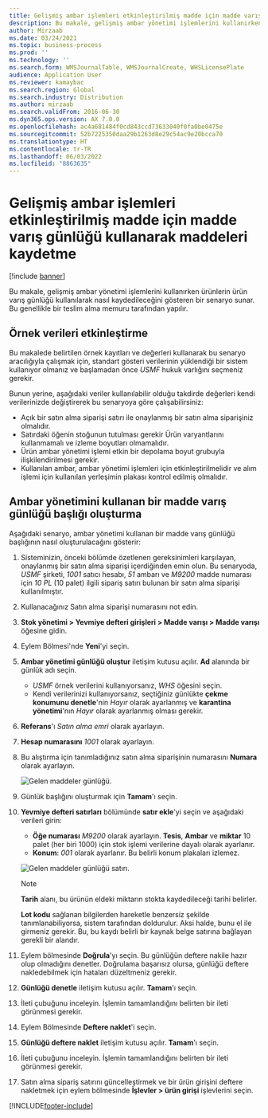 ```yaml
---
title: Gelişmiş ambar işlemleri etkinleştirilmiş madde için madde varış günlüğü kullanarak maddeleri kaydetme
description: Bu makale, gelişmiş ambar yönetimi işlemlerini kullanırken ürünlerin ürün varış günlüğü kullanılarak nasıl kaydedileceğini gösteren bir senaryo sunar.
author: Mirzaab
ms.date: 03/24/2021
ms.topic: business-process
ms.prod: ''
ms.technology: ''
ms.search.form: WMSJournalTable, WMSJournalCreate, WHSLicensePlate
audience: Application User
ms.reviewer: kamaybac
ms.search.region: Global
ms.search.industry: Distribution
ms.author: mirzaab
ms.search.validFrom: 2016-06-30
ms.dyn365.ops.version: AX 7.0.0
ms.openlocfilehash: ac4a681484f0cd843ccd73633040f0fa0be0475e
ms.sourcegitcommit: 52b7225350daa29b1263d8e29c54ac9e20bcca70
ms.translationtype: HT
ms.contentlocale: tr-TR
ms.lasthandoff: 06/03/2022
ms.locfileid: "8863635"
---
```

# <a name="register-items-for-an-advanced-warehousing-enabled-item-using-an-item-arrival-journal"></a>Gelişmiş ambar işlemleri etkinleştirilmiş madde için madde varış günlüğü kullanarak maddeleri kaydetme

[!include [banner](../../includes/banner.md)]

Bu makale, gelişmiş ambar yönetimi işlemlerini kullanırken ürünlerin ürün varış günlüğü kullanılarak nasıl kaydedileceğini gösteren bir senaryo sunar. Bu genellikle bir teslim alma memuru tarafından yapılır.

## <a name="enable-sample-data"></a>Örnek verileri etkinleştirme

Bu makalede belirtilen örnek kayıtları ve değerleri kullanarak bu senaryo aracılığıyla çalışmak için, standart gösteri verilerinin yüklendiği bir sistem kullanıyor olmanız ve başlamadan önce *USMF* hukuk varlığını seçmeniz gerekir.

Bunun yerine, aşağıdaki veriler kullanılabilir olduğu takdirde değerleri kendi verilerinizde değiştirerek bu senaryoya göre çalışabilirsiniz:

- Açık bir satın alma siparişi satırı ile onaylanmış bir satın alma siparişiniz olmalıdır.
- Satırdaki öğenin stoğunun tutulması gerekir Ürün varyantlarını kullanmamalı ve izleme boyutları olmamalıdır.
- Ürün ambar yönetimi işlemi etkin bir depolama boyut grubuyla ilişkilendirilmesi gerekir.
- Kullanılan ambar, ambar yönetimi işlemleri için etkinleştirilmelidir ve alım işlemi için kullanılan yerleşimin plakası kontrol edilmiş olmalıdır.

## <a name="create-an-item-arrival-journal-header-that-uses-warehouse-management"></a>Ambar yönetimini kullanan bir madde varış günlüğü başlığı oluşturma

Aşağıdaki senaryo, ambar yönetimi kullanan bir madde varış günlüğü başlığının nasıl oluşturulacağını gösterir:

1. Sisteminizin, önceki bölümde özetlenen gereksinimleri karşılayan, onaylanmış bir satın alma siparişi içerdiğinden emin olun. Bu senaryoda, *USMF* şirketi, *1001* satıcı hesabı, *51* ambarı ve *M9200* madde numarası için *10 PL* (10 palet) ilgili sipariş satırı bulunan bir satın alma siparişi kullanılmıştır.
1. Kullanacağınız Satın alma siparişi numarasını not edin.
1. **Stok yönetimi \> Yevmiye defteri girişleri \> Madde varışı \> Madde varışı** öğesine gidin.
1. Eylem Bölmesi'nde **Yeni**'yi seçin.
1. **Ambar yönetimi günlüğü oluştur** iletişim kutusu açılır. **Ad** alanında bir günlük adı seçin.
    - *USMF* örnek verilerini kullanıyorsanız, *WHS* öğesini seçin.
    - Kendi verilerinizi kullanıyorsanız, seçtiğiniz günlükte **çekme konumunu denetle**'nin *Hayır* olarak ayarlanmış ve **karantina yönetimi**'nın *Hayır* olarak ayarlanmış olması gerekir.
1. **Referans**'ı *Satın alma emri* olarak ayarlayın.
1. **Hesap numarasını** *1001* olarak ayarlayın.
1. Bu alıştırma için tanımladığınız satın alma siparişinin numarasını **Numara** olarak ayarlayın.

    ![Gelen maddeler günlüğü.](../media/item-arrival-journal-header.png "Gelen maddeler günlüğü")

1. Günlük başlığını oluşturmak için **Tamam**'ı seçin.
1. **Yevmiye defteri satırları** bölümünde **satır ekle**'yi seçin ve aşağıdaki verileri girin:
    - **Öğe numarası** *M9200* olarak ayarlayın. **Tesis**, **Ambar** ve **miktar** 10 palet (her biri 1000) için stok işlemi verilerine dayalı olarak ayarlanır.
    - **Konum**: *001* olarak ayarlanır. Bu belirli konum plakaları izlemez.

    ![Gelen maddeler günlüğü satırı.](../media/item-arrival-journal-line.png "Gelen maddeler günlüğü satırı")

    > [!NOTE]
    > **Tarih** alanı, bu ürünün eldeki miktarın stokta kaydedileceği tarihi belirler.  
    >
    > **Lot kodu** sağlanan bilgilerden hareketle benzersiz şekilde tanımlanabiliyorsa, sistem tarafından doldurulur. Aksi halde, bunu el ile girmeniz gerekir. Bu, bu kaydı belirli bir kaynak belge satırına bağlayan gerekli bir alandır.  

1. Eylem bölmesinde **Doğrula**'yı seçin. Bu günlüğün deftere nakile hazır olup olmadığını denetler. Doğrulama başarısız olursa, günlüğü deftere nakledebilmek için hataları düzeltmeniz gerekir.  
1. **Günlüğü denetle** iletişim kutusu açılır. **Tamam**'ı seçin.
1. İleti çubuğunu inceleyin. İşlemin tamamlandığını belirten bir ileti görünmesi gerekir.  
1. Eylem Bölmesinde **Deftere naklet**'i seçin.
1. **Günlüğü deftere naklet** iletişim kutusu açılır. **Tamam**'ı seçin.
1. İleti çubuğunu inceleyin. İşlemin tamamlandığını belirten bir ileti görünmesi gerekir.
1. Satın alma sipariş satırını güncelleştirmek ve bir ürün girişini deftere nakletmek için eylem bölmesinde **İşlevler > ürün girişi** işlevlerini seçin.


[!INCLUDE[footer-include](../../../includes/footer-banner.md)]
